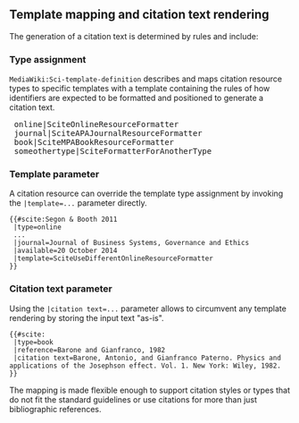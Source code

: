 ## Template mapping and citation text rendering

The generation of a citation text is determined by rules and include:

### Type assignment

`MediaWiki:Sci-template-definition` describes and maps citation resource types to specific
templates with a template containing the rules of how identifiers are expected to be formatted
and positioned to generate a citation text.

<pre>
 online|SciteOnlineResourceFormatter
 journal|SciteAPAJournalResourceFormatter
 book|SciteMPABookResourceFormatter
 someothertype|SciteFormatterForAnotherType
</pre>

### Template parameter

A citation resource can override the template type assignment by invoking
the `|template=...` parameter directly.

```
{{#scite:Segon & Booth 2011
 |type=online
 ...
 |journal=Journal of Business Systems, Governance and Ethics
 |available=20 October 2014
 |template=SciteUseDifferentOnlineResourceFormatter
}}
```
### Citation text parameter

Using the `|citation text=...` parameter allows to circumvent
any template rendering by storing the input text "as-is".

```
{{#scite:
 |type=book
 |reference=Barone and Gianfranco, 1982
 |citation text=Barone, Antonio, and Gianfranco Paterno. Physics and applications of the Josephson effect. Vol. 1. New York: Wiley, 1982.
}}
```

The mapping is made flexible enough to support citation styles or types that
do not fit the standard guidelines or use citations for more than just
bibliographic references.
